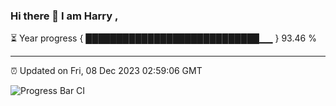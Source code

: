 ### Hi there 👋 I am Harry , 

⏳ Year progress { ████████████████████████████▁▁ } 93.46 %

---

⏰ Updated on Fri, 08 Dec 2023 02:59:06 GMT

![Progress Bar CI](https://github.com/duykhang68/duykhang68/workflows/Progress%20Bar%20CI/badge.svg)
